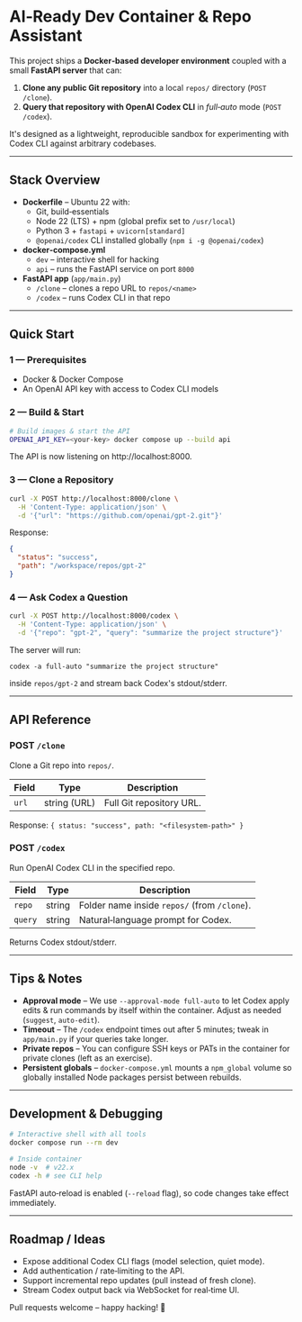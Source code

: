 # AI‑Ready Dev Container & Repo Assistant

This project ships a **Docker‑based developer environment** coupled with a small **FastAPI server** that can:

1. **Clone any public Git repository** into a local `repos/` directory (`POST /clone`).
2. **Query that repository with OpenAI Codex CLI** in _full‑auto_ mode (`POST /codex`).

It's designed as a lightweight, reproducible sandbox for experimenting with Codex CLI against arbitrary codebases.

---

## Stack Overview

- **Dockerfile** – Ubuntu 22 with:
  - Git, build‑essentials
  - Node 22 (LTS) + npm (global prefix set to `/usr/local`)
  - Python 3 + `fastapi` + `uvicorn[standard]`
  - `@openai/codex` CLI installed globally (`npm i -g @openai/codex`)
- **docker‑compose.yml**
  - `dev` – interactive shell for hacking
  - `api` – runs the FastAPI service on port `8000`
- **FastAPI app** (`app/main.py`)
  - `/clone` – clones a repo URL to `repos/<name>`
  - `/codex` – runs Codex CLI in that repo

---

## Quick Start

### 1 — Prerequisites

- Docker & Docker Compose
- An OpenAI API key with access to Codex CLI models

### 2 — Build & Start

```bash
# Build images & start the API
OPENAI_API_KEY=<your‑key> docker compose up --build api
```

The API is now listening on http://localhost:8000.

### 3 — Clone a Repository

```bash
curl -X POST http://localhost:8000/clone \
  -H 'Content-Type: application/json' \
  -d '{"url": "https://github.com/openai/gpt-2.git"}'
```

Response:

```json
{
  "status": "success",
  "path": "/workspace/repos/gpt-2"
}
```

### 4 — Ask Codex a Question

```bash
curl -X POST http://localhost:8000/codex \
  -H 'Content-Type: application/json' \
  -d '{"repo": "gpt-2", "query": "summarize the project structure"}'
```

The server will run:

```
codex -a full-auto "summarize the project structure"
```

inside `repos/gpt-2` and stream back Codex's stdout/stderr.

---

## API Reference

### POST `/clone`

Clone a Git repo into `repos/`.

| Field | Type         | Description              |
| ----- | ------------ | ------------------------ |
| `url` | string (URL) | Full Git repository URL. |

Response: `{ status: "success", path: "<filesystem‑path>" }`

### POST `/codex`

Run OpenAI Codex CLI in the specified repo.

| Field   | Type   | Description                                  |
| ------- | ------ | -------------------------------------------- |
| `repo`  | string | Folder name inside `repos/` (from `/clone`). |
| `query` | string | Natural‑language prompt for Codex.           |

Returns Codex stdout/stderr.

---

## Tips & Notes

- **Approval mode** – We use `--approval-mode full-auto` to let Codex apply edits & run commands by itself within the container. Adjust as needed (`suggest`, `auto-edit`).
- **Timeout** – The `/codex` endpoint times out after 5 minutes; tweak in `app/main.py` if your queries take longer.
- **Private repos** – You can configure SSH keys or PATs in the container for private clones (left as an exercise).
- **Persistent globals** – `docker-compose.yml` mounts a `npm_global` volume so globally installed Node packages persist between rebuilds.

---

## Development & Debugging

```bash
# Interactive shell with all tools
docker compose run --rm dev

# Inside container
node -v  # v22.x
codex -h # see CLI help
```

FastAPI auto‑reload is enabled (`--reload` flag), so code changes take effect immediately.

---

## Roadmap / Ideas

- Expose additional Codex CLI flags (model selection, quiet mode).
- Add authentication / rate‑limiting to the API.
- Support incremental repo updates (pull instead of fresh clone).
- Stream Codex output back via WebSocket for real‑time UI.

Pull requests welcome – happy hacking! 🚀

